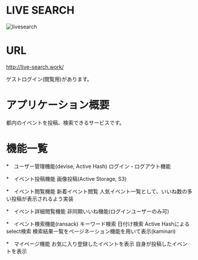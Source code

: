 # LIVE SEARCH
![livesearch](https://user-images.githubusercontent.com/69100365/107870145-8c8de480-6ed9-11eb-8c7d-7fe4867b4c70.gif)


# URL
http://live-search.work/

ゲストログイン(閲覧用)があります。

# アプリケーション概要

都内のイベントを投稿、検索できるサービスです。

# 機能一覧

*　ユーザー管理機能(devise, Active Hash)
ログイン・ログアウト機能

*　イベント投稿機能
画像投稿(Active Storage, S3)

*　イベント閲覧機能
新着イベント閲覧
人気イベント一覧として、いいね数の多い投稿が表示されるよう実装

*　イベント詳細閲覧機能
非同期いいね機能(ログインユーザーのみ可)

*　イベント検索機能(ransack)
キーワード検索
日付け検索
Active Hashによるselect検索
検索結果一覧をページネーション機能を用いて表示(kaminari)

*　マイページ機能
お気に入り登録したイベントを表示
自身が投稿したイベントを表示

